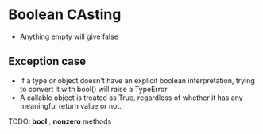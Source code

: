 # Boolean CAsting


- Anything empty will give false

## Exception case 
   - If a type or object doesn't have an explicit boolean interpretation, trying to convert it with bool() will raise a TypeError
   - A callable object is treated as True, regardless of whether it has any meaningful return value or not.




TODO: __bool__  , __nonzero__  methods
